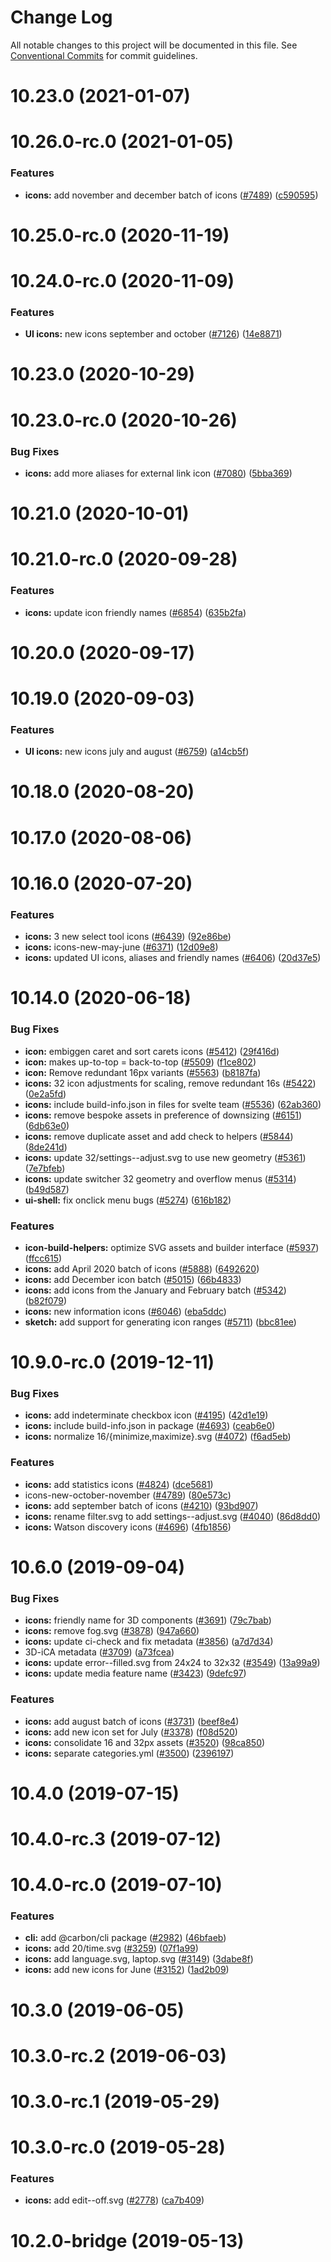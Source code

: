 # Change Log

All notable changes to this project will be documented in this file.
See [Conventional Commits](https://conventionalcommits.org) for commit guidelines.

# 10.23.0 (2021-01-07)



# 10.26.0-rc.0 (2021-01-05)


### Features

* **icons:** add november and december batch of icons ([#7489](https://github.com/carbon-design-system/carbon/issues/7489)) ([c590595](https://github.com/carbon-design-system/carbon/commit/c590595094512e1bd283c5557adf9b777d08b300))



# 10.25.0-rc.0 (2020-11-19)



# 10.24.0-rc.0 (2020-11-09)


### Features

* **UI icons:** new icons september and october ([#7126](https://github.com/carbon-design-system/carbon/issues/7126)) ([14e8871](https://github.com/carbon-design-system/carbon/commit/14e8871f91e56c26d76cd565f3a931fff0fd4697))



# 10.23.0 (2020-10-29)



# 10.23.0-rc.0 (2020-10-26)


### Bug Fixes

* **icons:** add more aliases for external link icon ([#7080](https://github.com/carbon-design-system/carbon/issues/7080)) ([5bba369](https://github.com/carbon-design-system/carbon/commit/5bba369a028bee8bd33d343fd718569e9d4ef1b4))



# 10.21.0 (2020-10-01)



# 10.21.0-rc.0 (2020-09-28)


### Features

* **icons:** update icon friendly names ([#6854](https://github.com/carbon-design-system/carbon/issues/6854)) ([635b2fa](https://github.com/carbon-design-system/carbon/commit/635b2fa0946c287a057ea80a97067c61112d8807))



# 10.20.0 (2020-09-17)



# 10.19.0 (2020-09-03)


### Features

* **UI icons:** new icons july and august ([#6759](https://github.com/carbon-design-system/carbon/issues/6759)) ([a14cb5f](https://github.com/carbon-design-system/carbon/commit/a14cb5fc6b9a161987e42dc4bb8100584bf08280))



# 10.18.0 (2020-08-20)



# 10.17.0 (2020-08-06)



# 10.16.0 (2020-07-20)


### Features

* **icons:** 3 new select tool icons ([#6439](https://github.com/carbon-design-system/carbon/issues/6439)) ([92e86be](https://github.com/carbon-design-system/carbon/commit/92e86be5344d509748954846a9d768a80297bf4d))
* **icons:** icons-new-may-june ([#6371](https://github.com/carbon-design-system/carbon/issues/6371)) ([12d09e8](https://github.com/carbon-design-system/carbon/commit/12d09e82599390b9fcd05ca1f01e18b6a4b5368b))
* **icons:** updated UI icons, aliases and friendly names ([#6406](https://github.com/carbon-design-system/carbon/issues/6406)) ([20d37e5](https://github.com/carbon-design-system/carbon/commit/20d37e50319e01ecd9f35da2ce83b6db41b0f088))



# 10.14.0 (2020-06-18)


### Bug Fixes

* **icon:** embiggen caret and sort carets icons ([#5412](https://github.com/carbon-design-system/carbon/issues/5412)) ([29f416d](https://github.com/carbon-design-system/carbon/commit/29f416db3c78aa730c682b4adbe73bd179e075b8))
* **icon:** makes up-to-top = back-to-top ([#5509](https://github.com/carbon-design-system/carbon/issues/5509)) ([f1ce802](https://github.com/carbon-design-system/carbon/commit/f1ce802ffa338eb83ac81cd98a6c187e88633e77))
* **icon:** Remove redundant 16px variants ([#5563](https://github.com/carbon-design-system/carbon/issues/5563)) ([b8187fa](https://github.com/carbon-design-system/carbon/commit/b8187fa97f3ec72998859f7d480d53d1af5053f2))
* **icons:** 32 icon adjustments for scaling, remove redundant 16s ([#5422](https://github.com/carbon-design-system/carbon/issues/5422)) ([0e2a5fd](https://github.com/carbon-design-system/carbon/commit/0e2a5fde2b77210d317d5830cabe757414a8dbaf))
* **icons:** include build-info.json in files for svelte team ([#5536](https://github.com/carbon-design-system/carbon/issues/5536)) ([62ab360](https://github.com/carbon-design-system/carbon/commit/62ab360fcde4fdcb8a87336c08839549fc576cc2))
* **icons:** remove bespoke assets in preference of downsizing ([#6151](https://github.com/carbon-design-system/carbon/issues/6151)) ([6db63e0](https://github.com/carbon-design-system/carbon/commit/6db63e027eeccc30d8531bf76d1983ae035767c3))
* **icons:** remove duplicate asset and add check to helpers ([#5844](https://github.com/carbon-design-system/carbon/issues/5844)) ([8de241d](https://github.com/carbon-design-system/carbon/commit/8de241d1509e818d7dabdc0c82a471e9023564d3))
* **icons:** update 32/settings--adjust.svg to use new geometry ([#5361](https://github.com/carbon-design-system/carbon/issues/5361)) ([7e7bfeb](https://github.com/carbon-design-system/carbon/commit/7e7bfeb4001a9984e07ea8673216b3d770db4f41))
* **icons:** update switcher 32 geometry and overflow menus ([#5314](https://github.com/carbon-design-system/carbon/issues/5314)) ([b49d587](https://github.com/carbon-design-system/carbon/commit/b49d5871e4baafefff96ea83656bbdc0dd010b2a))
* **ui-shell:** fix onclick menu bugs ([#5274](https://github.com/carbon-design-system/carbon/issues/5274)) ([616b182](https://github.com/carbon-design-system/carbon/commit/616b18259592c5a2a773f1cc36dd890ccc17b748))


### Features

* **icon-build-helpers:** optimize SVG assets and builder interface ([#5937](https://github.com/carbon-design-system/carbon/issues/5937)) ([ffcc615](https://github.com/carbon-design-system/carbon/commit/ffcc6159dc6719a89be880be7a869f96e3009db8))
* **icons:** add April 2020 batch of icons ([#5888](https://github.com/carbon-design-system/carbon/issues/5888)) ([6492620](https://github.com/carbon-design-system/carbon/commit/6492620275da2db733589f9dd6b07ee38013905b))
* **icons:** add December icon batch ([#5015](https://github.com/carbon-design-system/carbon/issues/5015)) ([66b4833](https://github.com/carbon-design-system/carbon/commit/66b4833f29432dcab7bce07b2f56437f96735147))
* **icons:** add icons from the January and February batch ([#5342](https://github.com/carbon-design-system/carbon/issues/5342)) ([b82f079](https://github.com/carbon-design-system/carbon/commit/b82f079d5801b1e2a74bf847b575308513e23146))
* **icons:** new information icons ([#6046](https://github.com/carbon-design-system/carbon/issues/6046)) ([eba5ddc](https://github.com/carbon-design-system/carbon/commit/eba5ddc9b86528ba129408e817f6b426314c387e))
* **sketch:** add support for generating icon ranges ([#5711](https://github.com/carbon-design-system/carbon/issues/5711)) ([bbc81ee](https://github.com/carbon-design-system/carbon/commit/bbc81ee1409e992c850939bc9c0682e95142d911))



# 10.9.0-rc.0 (2019-12-11)


### Bug Fixes

* **icons:** add indeterminate checkbox icon ([#4195](https://github.com/carbon-design-system/carbon/issues/4195)) ([42d1e19](https://github.com/carbon-design-system/carbon/commit/42d1e19a4a4bcfd6d83f20fc652ebbefcd062d4d))
* **icons:** include build-info.json in package ([#4693](https://github.com/carbon-design-system/carbon/issues/4693)) ([ceab6e0](https://github.com/carbon-design-system/carbon/commit/ceab6e05a40659afeb2bfc6a22ca61e644a3763e))
* **icons:** normalize 16/{minimize,maximize}.svg ([#4072](https://github.com/carbon-design-system/carbon/issues/4072)) ([f6ad5eb](https://github.com/carbon-design-system/carbon/commit/f6ad5eb286fd025ebbbab265b07c016971e78f9d))


### Features

* **icons:** add statistics icons ([#4824](https://github.com/carbon-design-system/carbon/issues/4824)) ([dce5681](https://github.com/carbon-design-system/carbon/commit/dce56816e35055fe861b15d29d2f2d1eddbfeb53))
* icons-new-october-november ([#4789](https://github.com/carbon-design-system/carbon/issues/4789)) ([80e573c](https://github.com/carbon-design-system/carbon/commit/80e573ccb225ca1ecc0e489bf77f196cb0e283d9))
* **icons:** add september batch of icons ([#4210](https://github.com/carbon-design-system/carbon/issues/4210)) ([93bd907](https://github.com/carbon-design-system/carbon/commit/93bd90758241d9f12158bb5f865cbda1d2510a33))
* **icons:** rename filter.svg to add settings--adjust.svg  ([#4040](https://github.com/carbon-design-system/carbon/issues/4040)) ([86d8dd0](https://github.com/carbon-design-system/carbon/commit/86d8dd06eb8d201a6e48233a8d4432b7acddb593))
* **icons:** Watson discovery icons ([#4696](https://github.com/carbon-design-system/carbon/issues/4696)) ([4fb1856](https://github.com/carbon-design-system/carbon/commit/4fb185647ee9e60915f4558e5b561164e942a5ba))



# 10.6.0 (2019-09-04)


### Bug Fixes

* **icons:** friendly name for 3D components ([#3691](https://github.com/carbon-design-system/carbon/issues/3691)) ([79c7bab](https://github.com/carbon-design-system/carbon/commit/79c7baba0e1a51bf3e7146303c6b278940b5e5bc))
* **icons:** remove fog.svg ([#3878](https://github.com/carbon-design-system/carbon/issues/3878)) ([947a660](https://github.com/carbon-design-system/carbon/commit/947a6606ccb7a6400c19ab4c9d60ac8c1462440c))
* **icons:** update ci-check and fix metadata ([#3856](https://github.com/carbon-design-system/carbon/issues/3856)) ([a7d7d34](https://github.com/carbon-design-system/carbon/commit/a7d7d34860175778e28d74e9f3500da229065a97))
* 3D-iCA metadata ([#3709](https://github.com/carbon-design-system/carbon/issues/3709)) ([a73fcea](https://github.com/carbon-design-system/carbon/commit/a73fcea974409ce66f6332e15120f32871393e70))
* **icons:** update error--filled.svg from 24x24 to 32x32 ([#3549](https://github.com/carbon-design-system/carbon/issues/3549)) ([13a99a9](https://github.com/carbon-design-system/carbon/commit/13a99a9b7edd6829b635d3a0d84caa1000ed74a0))
* **icons:** update media feature name ([#3423](https://github.com/carbon-design-system/carbon/issues/3423)) ([9defc97](https://github.com/carbon-design-system/carbon/commit/9defc9738bbd10ea18f201b2dbecd8f0c51280ee))


### Features

* **icons:** add august batch of icons ([#3731](https://github.com/carbon-design-system/carbon/issues/3731)) ([beef8e4](https://github.com/carbon-design-system/carbon/commit/beef8e4d7288c1012526612cfcd0a7ab6ab1667a))
* **icons:** add new icon set for July ([#3378](https://github.com/carbon-design-system/carbon/issues/3378)) ([f08d520](https://github.com/carbon-design-system/carbon/commit/f08d520f24f199d62c131675fc38e735ebd36bbb))
* **icons:** consolidate 16 and 32px assets ([#3520](https://github.com/carbon-design-system/carbon/issues/3520)) ([98ca850](https://github.com/carbon-design-system/carbon/commit/98ca8501ed106023224352e6cb9907381e0b1e8f))
* **icons:** separate categories.yml ([#3500](https://github.com/carbon-design-system/carbon/issues/3500)) ([2396197](https://github.com/carbon-design-system/carbon/commit/2396197113ece23a58bdee55f528e7cfffb7aedc))



# 10.4.0 (2019-07-15)



# 10.4.0-rc.3 (2019-07-12)



# 10.4.0-rc.0 (2019-07-10)


### Features

* **cli:** add @carbon/cli package ([#2982](https://github.com/carbon-design-system/carbon/issues/2982)) ([46bfaeb](https://github.com/carbon-design-system/carbon/commit/46bfaeb27311aa4d587d7fce4f825c5887e961ac))
* **icons:** add 20/time.svg ([#3259](https://github.com/carbon-design-system/carbon/issues/3259)) ([07f1a99](https://github.com/carbon-design-system/carbon/commit/07f1a995ee488120aaa852825f69e28c1cc09919))
* **icons:** add language.svg, laptop.svg ([#3149](https://github.com/carbon-design-system/carbon/issues/3149)) ([3dabe8f](https://github.com/carbon-design-system/carbon/commit/3dabe8fd1272896f7c7d33ab2a451c7e15f5f90f))
* **icons:** add new icons for June ([#3152](https://github.com/carbon-design-system/carbon/issues/3152)) ([1ad2b09](https://github.com/carbon-design-system/carbon/commit/1ad2b09b506ef64454523d1a4e9a2ba22ad1261c))



# 10.3.0 (2019-06-05)



# 10.3.0-rc.2 (2019-06-03)



# 10.3.0-rc.1 (2019-05-29)



# 10.3.0-rc.0 (2019-05-28)


### Features

* **icons:** add edit--off.svg ([#2778](https://github.com/carbon-design-system/carbon/issues/2778)) ([ca7b409](https://github.com/carbon-design-system/carbon/commit/ca7b40987124d4a2379f5fb355d6ae48417d89df))



# 10.2.0-bridge (2019-05-13)
